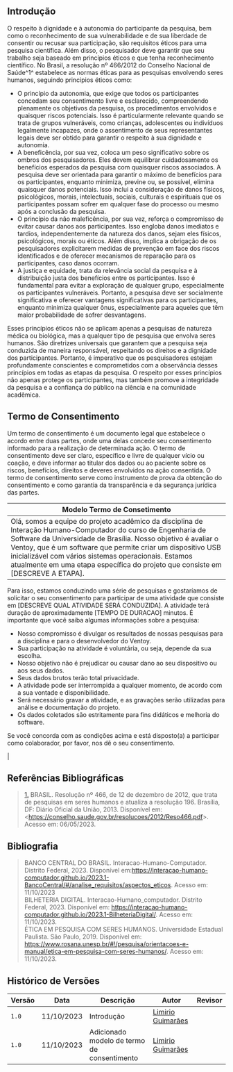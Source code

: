 ## Introdução
O respeito à dignidade e à autonomia do participante da pesquisa, bem como o reconhecimento de sua vulnerabilidade e de sua liberdade de consentir ou recusar sua participação, são requisitos éticos para uma pesquisa científica. Além disso, o pesquisador deve garantir que seu trabalho seja baseado em princípios éticos e que tenha reconhecimento científico. No Brasil, a resolução nº 466/2012 do Conselho Nacional de Saúde^1^ estabelece as normas éticas para as pesquisas envolvendo seres humanos, seguindo principios éticos como: <br>

- O princípio da autonomia, que exige que todos os participantes concedam seu consentimento livre e esclarecido, compreendendo plenamente os objetivos da pesquisa, os procedimentos envolvidos e quaisquer riscos potenciais. Isso é particularmente relevante quando se trata de grupos vulneráveis, como crianças, adolescentes ou indivíduos legalmente incapazes, onde o assentimento de seus representantes legais deve ser obtido para garantir o respeito à sua dignidade e autonomia.<br>
- A beneficência, por sua vez, coloca um peso significativo sobre os ombros dos pesquisadores. Eles devem equilibrar cuidadosamente os benefícios esperados da pesquisa com quaisquer riscos associados. A pesquisa deve ser orientada para garantir o máximo de benefícios para os participantes, enquanto minimiza, previne ou, se possível, elimina quaisquer danos potenciais. Isso inclui a consideração de danos físicos, psicológicos, morais, intelectuais, sociais, culturais e espirituais que os participantes possam sofrer em qualquer fase do processo ou mesmo após a conclusão da pesquisa.
- O princípio da não maleficência, por sua vez, reforça o compromisso de evitar causar danos aos participantes. Isso engloba danos imediatos e tardios, independentemente da natureza dos danos, sejam eles físicos, psicológicos, morais ou éticos. Além disso, implica a obrigação de os pesquisadores explicitarem medidas de prevenção em face dos riscos identificados e de oferecer mecanismos de reparação para os participantes, caso danos ocorram. <br>
- A justiça e equidade, trata da relevância social da pesquisa e à distribuição justa dos benefícios entre os participantes. Isso é fundamental para evitar a exploração de qualquer grupo, especialmente os participantes vulneráveis. Portanto, a pesquisa deve ser socialmente significativa e oferecer vantagens significativas para os participantes, enquanto minimiza qualquer ônus, especialmente para aqueles que têm maior probabilidade de sofrer desvantagens. <br>

Esses princípios éticos não se aplicam apenas a pesquisas de natureza médica ou biológica, mas a qualquer tipo de pesquisa que envolva seres humanos. São diretrizes universais que garantem que a pesquisa seja conduzida de maneira responsável, respeitando os direitos e a dignidade dos participantes. Portanto, é imperativo que os pesquisadores estejam profundamente conscientes e comprometidos com a observância desses princípios em todas as etapas da pesquisa. O respeito por esses princípios não apenas protege os participantes, mas também promove a integridade da pesquisa e a confiança do público na ciência e na comunidade acadêmica. <br>

## Termo de Consentimento

Um termo de consentimento é um documento legal que estabelece o acordo entre duas partes, onde uma delas concede seu consentimento informado para a realização de determinada ação.  O termo de consentimento deve ser claro, específico e livre de qualquer vício ou coação, e deve informar ao titular dos dados ou ao paciente sobre os riscos, benefícios, direitos e deveres envolvidos na ação consentida. O termo de consentimento serve como instrumento de prova da obtenção do consentimento e como garantia da transparência e da segurança jurídica das partes.  <br>

|                                                                                     Modelo Termo de Consetimento                                                                                    |
| --------------------------------------------------------------------------------------------------------------------------------------------------------------------------------------------------- | 
| Olá, somos a equipe do projeto acadêmico da disciplina de Interação Humano-Computador do curso de Engenharia de Software da Universidade de Brasília. Nosso objetivo é avaliar o Ventoy, que é um software que permite criar um dispositivo USB inicializável com vários sistemas operacionais. Estamos atualmente em uma etapa específica do projeto que consiste em [DESCREVE A ETAPA].

Para isso, estamos conduzindo uma série de pesquisas e gostaríamos de solicitar o seu consentimento para participar de uma atividade que consiste em [DESCREVE QUAL ATIVIDADE SERÁ CONDUZIDA]. A atividade terá duração de aproximadamente [TEMPO DE DURACAO] minutos. É importante que você saiba algumas informações sobre a pesquisa: <br>

- Nosso compromisso é divulgar os resultados de nossas pesquisas para a disciplina e para o desenvolvedor do Ventoy. <br>
- Sua participação na atividade é voluntária, ou seja, depende da sua escolha. <br>
- Nosso objetivo não é prejudicar ou causar dano ao seu dispositivo ou aos seus dados. <br>
- Seus dados brutos terão total privacidade. <br>
- A atividade pode ser interrompida a qualquer momento, de acordo com a sua vontade e disponibilidade. <br>
- Será necessário gravar a atividade, e as gravações serão utilizadas para análise e documentação do projeto. <br>
- Os dados coletados são estritamente para fins didáticos e melhoria do software. <br>

Se você concorda com as condições acima e está disposto(a) a participar como colaborador, por favor, nos dê o seu consentimento. <br>



















| 

## Referências Bibliográficas

> <a id="REF1" href="#anchor_1">1.</a> BRASIL. Resolução nº 466, de 12 de dezembro de 2012, que trata de pesquisas em seres humanos e atualiza a resolução 196. Brasília, DF: Diário Oficial da União, 2013. Disponível em: <<https://conselho.saude.gov.br/resolucoes/2012/Reso466.pdf>>. Acesso em: 06/05/2023.

## Bibliografia
> BANCO CENTRAL DO BRASIL. Interacao-Humano-Computador. Distrito Federal, 2023. Disponível em:<https://interacao-humano-computador.github.io/2023.1-BancoCentral/#/analise_requisitos/aspectos_eticos>. Acesso em: 11/10/2023 <br>
> BILHETERIA DIGITAL. Interacao-Humano_computador. Distrito Federal, 2023. Disponível em: <https://interacao-humano-computador.github.io/2023.1-BilheteriaDigital/>. Acesso em: 11/10/2023.<br>
> ÉTICA EM PESQUISA COM SERES HUMANOS. Universidade Estadual Paulista. São Paulo, 2019. Disponível em: <https://www.rosana.unesp.br/#!/pesquisa/orientacoes-e-manual/etica-em-pesquisa-com-seres-humanos/>. Acesso em: 11/10/2023.<br>



## Histórico de Versões

| Versão | Data       | Descrição                                       | Autor                                          | Revisor                                      |
| ------ | ---------- | ----------------------------------------------- | -----------------------------------------------| ---------------------------------------------|
| `1.0`  | 11/10/2023 | Introdução | [Limirio Guimarães](https://github.com/LimirioGuimaraes) | |
| `1.0`  | 11/10/2023 | Adicionado modelo de termo de consentimento | [Limirio Guimarães](https://github.com/LimirioGuimaraes) | |


